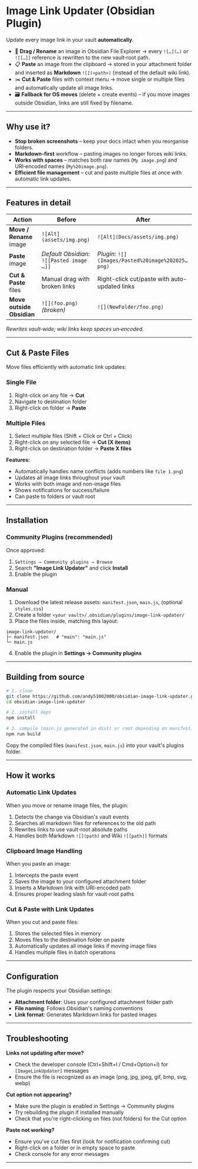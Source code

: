 # Image Link Updater (Obsidian Plugin)

Update every image link in your vault **automatically**.

* 🔄 **Drag / Rename** an image in Obsidian File Explorer → every `![…](…)` or `![[…]]` reference is rewritten to the new vault‑root path.
* 📋 **Paste** an image from the clipboard → stored in your attachment folder and inserted as **Markdown** `![](<path>)` (instead of the default wiki link).
* ✂️ **Cut & Paste** files with context menu → move single or multiple files and automatically update all image links.
* 🗃 **Fallback for OS moves** (delete + create events) – if you move images outside Obsidian, links are still fixed by filename.

---

## Why use it?

* **Stop broken screenshots** – keep your docs intact when you reorganise folders.
* **Markdown‑first** workflow – pasting images no longer forces wiki links.
* **Works with spaces** – matches both raw names (`My image.png`) and URI‑encoded names (`My%20image.png`).
* **Efficient file management** – cut and paste multiple files at once with automatic link updates.

---

## Features in detail

| Action                    | Before                                    | After                                             |
| ------------------------- | ----------------------------------------- | ------------------------------------------------- |
| **Move / Rename** image   | `![Alt](assets/img.png)`                  | `![Alt](Docs/assets/img.png)`                     |
| **Paste** image           | *Default Obsidian*: `![[Pasted image …]]` | *Plugin*: `![](Images/Pasted%20image%202025…png)` |
| **Cut & Paste** files     | Manual drag with broken links             | Right-click cut/paste with auto-updated links     |
| **Move outside Obsidian** | `![](foo.png)` *(broken)*                 | `![](NewFolder/foo.png)`                          |

*Rewrites vault‑wide; wiki links keep spaces un‑encoded.*

---

## Cut & Paste Files

Move files efficiently with automatic link updates:

### Single File
1. Right-click on any file → **Cut**
2. Navigate to destination folder
3. Right-click on folder → **Paste**

### Multiple Files
1. Select multiple files (Shift + Click or Ctrl + Click)
2. Right-click on any selected file → **Cut (X items)**
3. Right-click on destination folder → **Paste X files**

**Features:**
- Automatically handles name conflicts (adds numbers like `file 1.png`)
- Updates all image links throughout your vault
- Works with both image and non-image files
- Shows notifications for success/failure
- Can paste to folders or vault root

---

## Installation

### Community Plugins (recommended)
Once approved:
1. `Settings → Community plugins → Browse`
2. Search **"Image Link Updater"** and click **Install**
3. Enable the plugin

### Manual
1. Download the latest release assets: `manifest.json`, `main.js`, (optional `styles.css`)
2. Create a folder `<your vault>/.obsidian/plugins/image-link-updater/`
3. Place the files inside, matching this layout:

```
image-link-updater/
├─ manifest.json   # "main": "main.js"
└─ main.js
```

4. Enable the plugin in **Settings → Community plugins**

---

## Building from source

```bash
# 1. clone
git clone https://github.com/andy51002000/obsidian-image-link-updater.git
cd obsidian-image-link-updater

# 2. install deps
npm install

# 3. compile (main.js generated in dist/ or root depending on manifest)
npm run build
```

Copy the compiled files (`manifest.json`, `main.js`) into your vault's plugins folder.

---

## How it works

### Automatic Link Updates
When you move or rename image files, the plugin:
1. Detects the change via Obsidian's vault events
2. Searches all markdown files for references to the old path
3. Rewrites links to use vault-root absolute paths
4. Handles both Markdown `![](path)` and Wiki `![[path]]` formats

### Clipboard Image Handling
When you paste an image:
1. Intercepts the paste event
2. Saves the image to your configured attachment folder
3. Inserts a Markdown link with URI-encoded path
4. Ensures proper leading slash for vault-root paths

### Cut & Paste with Link Updates
When you cut and paste files:
1. Stores the selected files in memory
2. Moves files to the destination folder on paste
3. Automatically updates all image links if moving image files
4. Handles multiple files in batch operations

---

## Configuration

The plugin respects your Obsidian settings:
- **Attachment folder**: Uses your configured attachment folder path
- **File naming**: Follows Obsidian's naming conventions
- **Link format**: Generates Markdown links for pasted images

---

## Troubleshooting

**Links not updating after move?**
- Check the developer console (Ctrl+Shift+I / Cmd+Option+I) for `[ImageLinkUpdater]` messages
- Ensure the file is recognized as an image (png, jpg, jpeg, gif, bmp, svg, webp)

**Cut option not appearing?**
- Make sure the plugin is enabled in Settings → Community plugins
- Try rebuilding the plugin if installed manually
- Check that you're right-clicking on files (not folders) for the Cut option

**Paste not working?**
- Ensure you've cut files first (look for notification confirming cut)
- Right-click on a folder or in empty space to paste
- Check console for any error messages

---


